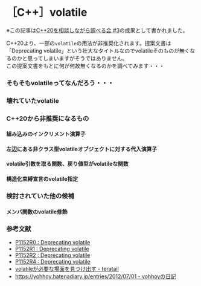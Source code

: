 # ［C++］volatile

※この記事は[C++20を相談しながら調べる会 #3](https://cpp20survey.connpass.com/event/147002/)の成果として書かれました。

C++20より、一部の`volatile`の用法が非推奨化されます。提案文書は「Deprecating volatile」という壮大なタイトルなのでvolatileそのものが無くなるのかと思ってしまいますがそうではありません。  
この提案文書をもとに何が何故無くなるのかを調べてみます・・・

### そもそもvolatileってなんだろう・・・

### 壊れていたvolatile

### C++20から非推奨になるもの

#### 組み込みのインクリメント演算子

#### 左辺にある非クラス型volatileオブジェクトに対する代入演算子

#### volatile引数を取る関数、戻り値型がvolatileな関数

#### 構造化束縛宣言のvolatile指定

### 検討されていた他の候補

#### メンバ関数のvolatile修飾

### 参考文献
- [P1152R0 : Deprecating volatile](https://wg21.link/p1152r0)
- [P1152R1 : Deprecating volatile](https://wg21.link/p1152r1)
- [P1152R2 : Deprecating volatile](https://wg21.link/p1152r2)
- [P1152R4 : Deprecating volatile](http://www.open-std.org/jtc1/sc22/wg21/docs/papers/2019/p1152r4.html)
- [volatileが必要な場面を見つけ出す - teratail](https://teratail.com/questions/114172)
- [https://yohhoy.hatenadiary.jp/entries/2012/07/01 - yohhoyの日記](https://yohhoy.hatenadiary.jp/entries/2012/07/01)